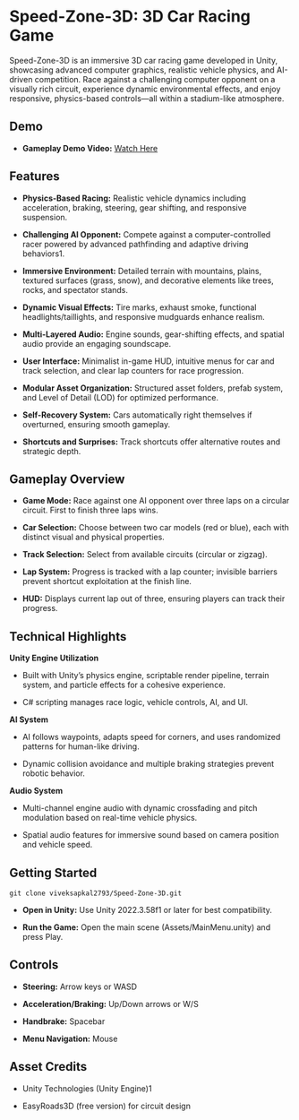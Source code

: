 Speed-Zone-3D: 3D Car Racing Game
=================================

Speed-Zone-3D is an immersive 3D car racing game developed in Unity, showcasing advanced computer graphics, realistic vehicle physics, and AI-driven competition. Race against a challenging computer opponent on a visually rich circuit, experience dynamic environmental effects, and enjoy responsive, physics-based controls—all within a stadium-like atmosphere.

Demo
-------------------

*   **Gameplay Demo Video:** [Watch Here](https://drive.google.com/file/d/16uTexETzOL5jCsDZNIhJQgXWPApcBzF_/view)
    

Features
--------

*   **Physics-Based Racing:** Realistic vehicle dynamics including acceleration, braking, steering, gear shifting, and responsive suspension.
    
*   **Challenging AI Opponent:** Compete against a computer-controlled racer powered by advanced pathfinding and adaptive driving behaviors1.
    
*   **Immersive Environment:** Detailed terrain with mountains, plains, textured surfaces (grass, snow), and decorative elements like trees, rocks, and spectator stands.
    
*   **Dynamic Visual Effects:** Tire marks, exhaust smoke, functional headlights/taillights, and responsive mudguards enhance realism.
    
*   **Multi-Layered Audio:** Engine sounds, gear-shifting effects, and spatial audio provide an engaging soundscape.
    
*   **User Interface:** Minimalist in-game HUD, intuitive menus for car and track selection, and clear lap counters for race progression.
    
*   **Modular Asset Organization:** Structured asset folders, prefab system, and Level of Detail (LOD) for optimized performance.
    
*   **Self-Recovery System:** Cars automatically right themselves if overturned, ensuring smooth gameplay.
    
*   **Shortcuts and Surprises:** Track shortcuts offer alternative routes and strategic depth.
    

Gameplay Overview
-----------------

*   **Game Mode:** Race against one AI opponent over three laps on a circular circuit. First to finish three laps wins.
    
*   **Car Selection:** Choose between two car models (red or blue), each with distinct visual and physical properties.
    
*   **Track Selection:** Select from available circuits (circular or zigzag).
    
*   **Lap System:** Progress is tracked with a lap counter; invisible barriers prevent shortcut exploitation at the finish line.
    
*   **HUD:** Displays current lap out of three, ensuring players can track their progress.
    

Technical Highlights
--------------------

**Unity Engine Utilization**

*   Built with Unity’s physics engine, scriptable render pipeline, terrain system, and particle effects for a cohesive experience.
    
*   C# scripting manages race logic, vehicle controls, AI, and UI.
    

**AI System**

*   AI follows waypoints, adapts speed for corners, and uses randomized patterns for human-like driving.
    
*   Dynamic collision avoidance and multiple braking strategies prevent robotic behavior.
    

**Audio System**

*   Multi-channel engine audio with dynamic crossfading and pitch modulation based on real-time vehicle physics.
    
*   Spatial audio features for immersive sound based on camera position and vehicle speed.
    

Getting Started
---------------

```
git clone viveksapkal2793/Speed-Zone-3D.git
```
    
*  **Open in Unity:** Use Unity 2022.3.58f1 or later for best compatibility.
    
*  **Run the Game:** Open the main scene (Assets/MainMenu.unity) and press Play.
    

Controls
--------

*   **Steering:** Arrow keys or WASD
    
*   **Acceleration/Braking:** Up/Down arrows or W/S
    
*   **Handbrake:** Spacebar
    
*   **Menu Navigation:** Mouse
    

Asset Credits
-------------

*   Unity Technologies (Unity Engine)1
    
*   EasyRoads3D (free version) for circuit design
